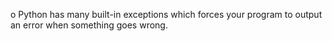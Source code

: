 o	Python has many built-in exceptions which forces your program to output an error when something goes wrong.	